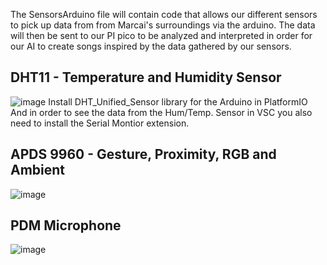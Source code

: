 The SensorsArduino file will contain code that allows our different sensors to pick up data from from Marcai's surroundings via the arduino. 
The data will then be sent to our PI pico to be analyzed and interpreted in order for our AI to create songs inspired by the data gathered 
by our sensors.

## DHT11 - Temperature and Humidity Sensor
![image](https://github.com/ChasVasastan/SensorsArduino/assets/90247610/ff886cdf-08a3-4ff9-8850-492c6f330fd2)
Install DHT_Unified_Sensor library for the Arduino in PlatformIO 
And in order to see the data from the Hum/Temp. Sensor in VSC you also need to install the Serial Montior extension.


## APDS 9960 - Gesture, Proximity, RGB and Ambient
![image](https://github.com/ChasVasastan/SensorsArduino/assets/90247610/bf7ba742-1b05-4729-b156-98e1330615df)



## PDM Microphone
![image](https://github.com/ChasVasastan/SensorsArduino/assets/90247610/27e681bd-4243-43a9-8172-c6849ada3cb1)
